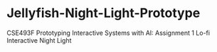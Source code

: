 # Jellyfish-Night-Light-Prototype

CSE493F Prototyping Interactive Systems with AI: Assignment 1 Lo-fi Interactive Night Light
